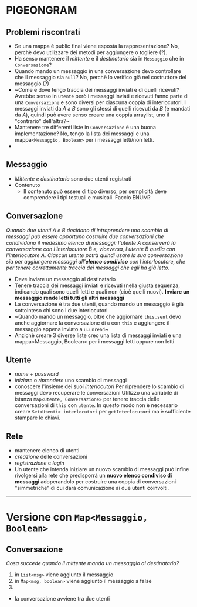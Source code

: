 # PIGEONGRAM
## Problemi riscontrati
- Se una mappa è public final viene esposta la rappresentazione? No, perchè devo utilizzare dei metodi per aggiungere o togliere (?).
- Ha senso mantenere il *mittente* e il *destinatario* sia in `Messaggio` che in `Conversazione`?
- Quando mando un messaggio in una conversazione devo controllare che il messaggio sia `null`? No, perchè lo verifico già nel costruttore del messaggio (?)
- ~Come e dove tengo traccia dei messaggi inviati e di quelli ricevuti? Avrebbe senso in `Utente` però i messaggi inviati e ricevuti fanno parte di una `Conversazione` e sono diversi per ciascuna coppia di interlocutori. I messaggi inviati da *A* a *B* sono gli stessi di quelli ricevuti da *B* (e mandati da *A*), quindi può avere senso creare una coppia arraylist, uno il "contrario" dell'altra?~
- Mantenere tre differenti liste in `Conversazione` è una buona implementazione? No, tengo la lista dei messaggi e una mappa`<Messaggio, Boolean>` per i messaggi letti/non letti.
-   

## Messaggio
- *Mittente e destinatario* sono due utenti registrati
- Contenuto
    - Il contenuto può essere di tipo diverso, per semplicità deve comprendere i tipi testuali e musicali. Faccio ENUM?

## Conversazione
*Quando due utenti A e B decidono di intraprendere uno scambio di messaggi può essere opportuno costruire due conversazioni che condividano il medesimo elenco di messaggi: l'utente A conserverà la conversazione con l'interlocutore B e, viceversa, l'utente B quella con l'interlocutore A. Ciascun utente potrà quindi usare la sua conversazione sia per aggiungere messaggi all'**elenco condiviso** con l'interlocutore, che per tenere correttamente traccia dei messaggi che egli ha già letto.*

- Deve inviare un messaggio al destinatario
- Tenere traccia dei messaggi inviati e ricevuti (nella giusta sequenza, indicando quali sono quelli letti e quali non (cioè quelli nuovi). **Inviare un messaggio rende letti tutti gli altri messaggi**
- La conversazione è tra due utenti, quando mando un messaggio è già sottointeso chi sono i due interlocutori
- ~Quando mando un messaggio, oltre che aggiornare `this.sent` devo anche aggiornare la conversazione di `u` con `this` e aggiungere il messaggio appena inviato a `u.unread`~
- Anzichè creare 3 diverse liste creo una lista di messaggi inviati e una mappa<Messaggio, Boolean> per i messaggi letti oppure non letti

## Utente
- *nome + password*
- *iniziare* o *riprendere* uno scambio di messaggi
- conoscere l'insieme dei suoi *interlocutori*
Per riprendere lo scambio di messaggi devo recuperare le conversazioni
Utilizzo una variabile di istanza `Map<Utente, Conversazione>` per tenere traccia delle conversazioni di `this` con `utente`. In questo modo non è necessario creare `Set<Utenti> interlocutori` per `getInterlocutori` ma è sufficiente stampare le chiavi.

## Rete
- mantenere elenco di utenti
- *creazione* delle conversazioni
- *registrazione* e *login*
- Un utente che intenda iniziare un nuovo scambio di messaggi può infine rivolgersi alla rete che predisporrà un **nuovo elenco condiviso di messaggi** adoperandolo per costruire una coppia di conversazioni "simmetriche" di cui darà comunicazione ai due utenti coinvolti.

___ 
# Versione con `Map<Messaggio, Boolean>`
## Conversazione
*Cosa succede quando il mittente manda un messaggio al destinatario?*
1. in `List<msg>` viene aggiunto il messaggio
2. in `Map<msg, boolean>` viene aggiunto il messaggio a false
3. 
- la conversazione avviene tra due utenti
